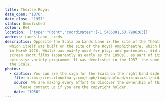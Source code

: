 ```yaml
---
title: Theatre Royal
date_open: "1876"
date_close: "1957"
status: Demolished
colour: Red
location: '{"type":"Point","coordinates":[-1.5436301,53.7986263]}'
address: Lands Lane, Leeds
description: Opposite the Scala on Lands Lane is the site of the Theatre Royal,
  which itself was built on the site of the Royal Amphitheatre, which burnt down
  in March 1876. Whilst was mainly used for plays and pantomimes, did also
  screen short films (apparently as early as the 1890s), as part of its
  extensive variety programme. It was demolished in the 1957, the same year as
  the Scala.
photos:
  - caption: You can see the sign for the Scala on the right hand side of the photgraph.
    file: https://res.cloudinary.com/hpph/image/upload/v1614514811/hidinginplainsight/Theatre_Royal_2003122_51969546.jpg
    source: We are making every effort to discover the ownership of this photo.
      Please contact us if you are the copyright holder.
    date: "1956"
---
```

